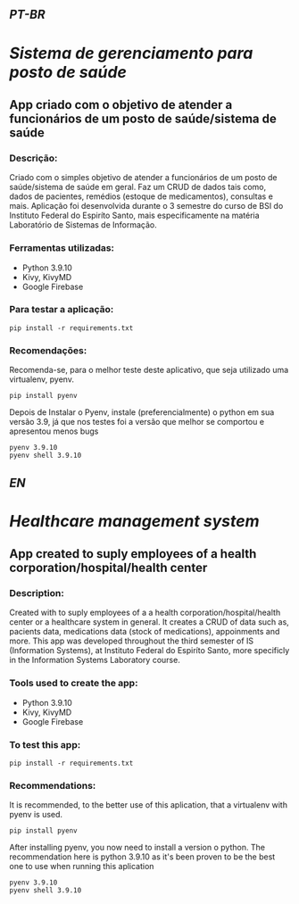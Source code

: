 ## *PT-BR*

# ***Sistema de gerenciamento para posto de saúde***
## App criado com o objetivo de atender a funcionários de um posto de saúde/sistema de saúde


### Descrição:
Criado com o simples objetivo de atender a funcionários de um posto de saúde/sistema de saúde em geral. Faz um CRUD de dados tais como, dados de pacientes, remédios (estoque de medicamentos), consultas e mais. Aplicação foi desenvolvida durante o 3 semestre do curso de BSI do Instituto Federal do Espiríto Santo, mais especificamente na matéria Laboratório de Sistemas de Informação.

### Ferramentas utilizadas: 
- Python 3.9.10
- Kivy, KivyMD
- Google Firebase

### Para testar a aplicação:

~~~
pip install -r requirements.txt
~~~

### Recomendações:

Recomenda-se, para o melhor teste deste aplicativo, que seja utilizado uma virtualenv, pyenv.

~~~ 
pip install pyenv
~~~ 

Depois de Instalar o Pyenv, instale (preferencialmente) o python em sua versão 3.9, já que nos testes foi a versão que melhor se comportou e apresentou menos bugs   

~~~
pyenv 3.9.10
pyenv shell 3.9.10
~~~

## *EN*

# ***Healthcare management system***
## App created to suply employees of a health corporation/hospital/health center

### Description:
Created with to suply employees of a a health corporation/hospital/health center or a healthcare system in general. It creates a CRUD of data such as, pacients data, medications data (stock of medications), appoinments and more. This app was developed throughout the third semester of IS (Information Systems), at Instituto Federal do Espiríto Santo, more specificly in the Information Systems Laboratory course.

### Tools used to create the app:
- Python 3.9.10
- Kivy, KivyMD
- Google Firebase 

### To test this app:

~~~
pip install -r requirements.txt
~~~

### Recommendations:

It is recommended, to the better use of this aplication, that a virtualenv with pyenv is used.

~~~ 
pip install pyenv
~~~ 

After installing pyenv, you now need to install a version o python. The recommendation here is python 3.9.10 as it's been proven to be the best one to use when running this aplication

~~~
pyenv 3.9.10
pyenv shell 3.9.10
~~~
